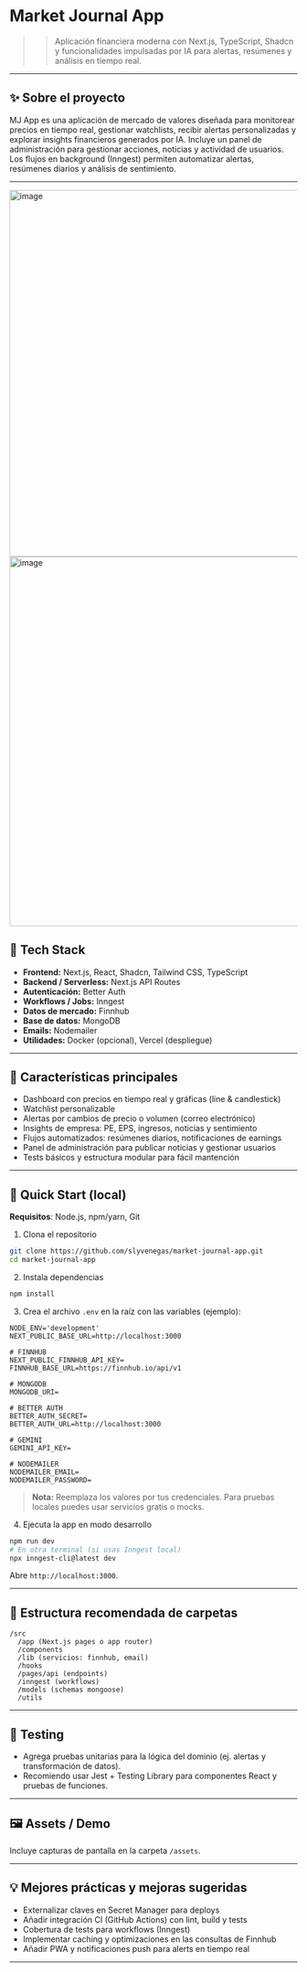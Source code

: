 # Market Journal App

> > Aplicación financiera moderna con Next.js, TypeScript, Shadcn y funcionalidades impulsadas por IA para alertas, resúmenes y análisis en tiempo real.

---

## ✨ Sobre el proyecto

MJ App es una aplicación de mercado de valores diseñada para monitorear precios en tiempo real, gestionar watchlists, recibir alertas personalizadas y explorar insights financieros generados por IA. Incluye un panel de administración para gestionar acciones, noticias y actividad de usuarios. Los flujos en background (Inngest) permiten automatizar alertas, resúmenes diarios y análisis de sentimiento.

---

<img width="1365" height="642" alt="image" src="https://github.com/user-attachments/assets/a0306f53-9943-4f09-a563-427360ee299b" />
<br>
<img width="1358" height="647" alt="image" src="https://github.com/user-attachments/assets/22e134ce-ebb0-4604-8496-4c38651ec3d5" />



## 🔋 Tech Stack

* **Frontend:** Next.js, React, Shadcn, Tailwind CSS, TypeScript
* **Backend / Serverless:** Next.js API Routes
* **Autenticación:** Better Auth
* **Workflows / Jobs:** Inngest
* **Datos de mercado:** Finnhub
* **Base de datos:** MongoDB
* **Emails:** Nodemailer
* **Utilidades:** Docker (opcional), Vercel (despliegue)

---

## 🔋 Características principales

* Dashboard con precios en tiempo real y gráficas (line & candlestick)
* Watchlist personalizable
* Alertas por cambios de precio o volumen (correo electrónico)
* Insights de empresa: PE, EPS, ingresos, noticias y sentimiento
* Flujos automatizados: resúmenes diarios, notificaciones de earnings
* Panel de administración para publicar noticias y gestionar usuarios
* Tests básicos y estructura modular para fácil mantención

---

## 🚀 Quick Start (local)

**Requisitos**: Node.js, npm/yarn, Git

1. Clona el repositorio

```bash
git clone https://github.com/slyvenegas/market-journal-app.git
cd market-journal-app
```

2. Instala dependencias

```bash
npm install
```

3. Crea el archivo `.env` en la raíz con las variables (ejemplo):

```
NODE_ENV='development'
NEXT_PUBLIC_BASE_URL=http://localhost:3000

# FINNHUB
NEXT_PUBLIC_FINNHUB_API_KEY=
FINNHUB_BASE_URL=https://finnhub.io/api/v1

# MONGODB
MONGODB_URI=

# BETTER AUTH
BETTER_AUTH_SECRET=
BETTER_AUTH_URL=http://localhost:3000

# GEMINI
GEMINI_API_KEY=

# NODEMAILER
NODEMAILER_EMAIL=
NODEMAILER_PASSWORD=
```

> **Nota:** Reemplaza los valores por tus credenciales. Para pruebas locales puedes usar servicios gratis o mocks.

4. Ejecuta la app en modo desarrollo

```bash
npm run dev
# En otra terminal (si usas Inngest local)
npx inngest-cli@latest dev
```

Abre `http://localhost:3000`.

---

## 📁 Estructura recomendada de carpetas

```
/src
  /app (Next.js pages o app router)
  /components
  /lib (servicios: finnhub, email)
  /hooks
  /pages/api (endpoints)
  /inngest (workflows)
  /models (schemas mongoose)
  /utils
```

---

## 🧪 Testing

* Agrega pruebas unitarias para la lógica del dominio (ej. alertas y transformación de datos).
* Recomiendo usar Jest + Testing Library para componentes React y pruebas de funciones.

---

## 🖼️ Assets / Demo

Incluye capturas de pantalla en la carpeta `/assets`.

---

## 💡 Mejores prácticas y mejoras sugeridas

* Externalizar claves en Secret Manager para deploys
* Añadir integración CI (GitHub Actions) con lint, build y tests
* Cobertura de tests para workflows (Inngest)
* Implementar caching y optimizaciones en las consultas de Finnhub
* Añadir PWA y notificaciones push para alerts en tiempo real

---
